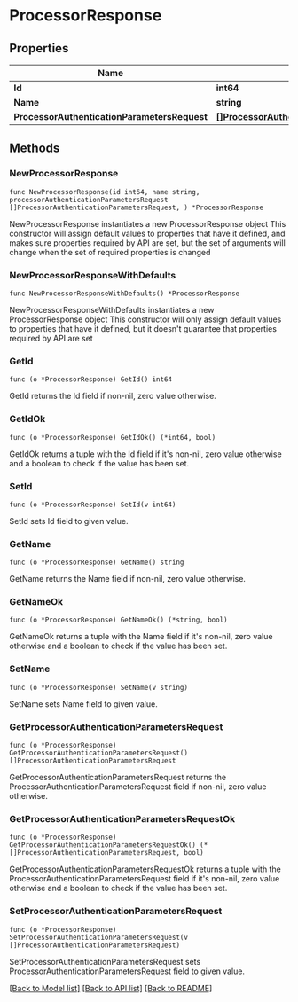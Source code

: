 # ProcessorResponse

## Properties

Name | Type | Description | Notes
------------ | ------------- | ------------- | -------------
**Id** | **int64** |  | 
**Name** | **string** |  | 
**ProcessorAuthenticationParametersRequest** | [**[]ProcessorAuthenticationParametersRequest**](ProcessorAuthenticationParametersRequest.md) |  | 

## Methods

### NewProcessorResponse

`func NewProcessorResponse(id int64, name string, processorAuthenticationParametersRequest []ProcessorAuthenticationParametersRequest, ) *ProcessorResponse`

NewProcessorResponse instantiates a new ProcessorResponse object
This constructor will assign default values to properties that have it defined,
and makes sure properties required by API are set, but the set of arguments
will change when the set of required properties is changed

### NewProcessorResponseWithDefaults

`func NewProcessorResponseWithDefaults() *ProcessorResponse`

NewProcessorResponseWithDefaults instantiates a new ProcessorResponse object
This constructor will only assign default values to properties that have it defined,
but it doesn't guarantee that properties required by API are set

### GetId

`func (o *ProcessorResponse) GetId() int64`

GetId returns the Id field if non-nil, zero value otherwise.

### GetIdOk

`func (o *ProcessorResponse) GetIdOk() (*int64, bool)`

GetIdOk returns a tuple with the Id field if it's non-nil, zero value otherwise
and a boolean to check if the value has been set.

### SetId

`func (o *ProcessorResponse) SetId(v int64)`

SetId sets Id field to given value.


### GetName

`func (o *ProcessorResponse) GetName() string`

GetName returns the Name field if non-nil, zero value otherwise.

### GetNameOk

`func (o *ProcessorResponse) GetNameOk() (*string, bool)`

GetNameOk returns a tuple with the Name field if it's non-nil, zero value otherwise
and a boolean to check if the value has been set.

### SetName

`func (o *ProcessorResponse) SetName(v string)`

SetName sets Name field to given value.


### GetProcessorAuthenticationParametersRequest

`func (o *ProcessorResponse) GetProcessorAuthenticationParametersRequest() []ProcessorAuthenticationParametersRequest`

GetProcessorAuthenticationParametersRequest returns the ProcessorAuthenticationParametersRequest field if non-nil, zero value otherwise.

### GetProcessorAuthenticationParametersRequestOk

`func (o *ProcessorResponse) GetProcessorAuthenticationParametersRequestOk() (*[]ProcessorAuthenticationParametersRequest, bool)`

GetProcessorAuthenticationParametersRequestOk returns a tuple with the ProcessorAuthenticationParametersRequest field if it's non-nil, zero value otherwise
and a boolean to check if the value has been set.

### SetProcessorAuthenticationParametersRequest

`func (o *ProcessorResponse) SetProcessorAuthenticationParametersRequest(v []ProcessorAuthenticationParametersRequest)`

SetProcessorAuthenticationParametersRequest sets ProcessorAuthenticationParametersRequest field to given value.



[[Back to Model list]](../README.md#documentation-for-models) [[Back to API list]](../README.md#documentation-for-api-endpoints) [[Back to README]](../README.md)


